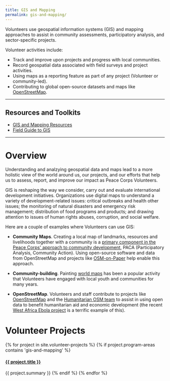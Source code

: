 ```yaml
---
title: GIS and Mapping
permalink: gis-and-mapping/
---
```


<p class="lead">Volunteers use geospatial information systems (GIS) and mapping approaches to assist in community assessments, participatory analysis, and sector-specific projects.</p>

Volunteer activities include:

- Track and improve upon projects and progress with local communities.
- Record geospatial data associated with field surveys and project activities.
- Using maps as a reporting feature as part of any project (Volunteer or community-led).
- Contributing to global open-source datasets and maps like [OpenStreetMap](https://www.openstreetmap.org/#map=5/51.500/-0.100).



___



## Resources and Toolkits

- [GIS and Mapping Resources](/gis-and-mapping/resources/)
- [Field Guide to GIS](/toolkits/field-guide-to-gis/)



___



# Overview

Understanding and analzying geospatial data and maps lead to a more holistic view of the world around us, our projects, and our efforts that help us to assess, report, and improve our impact as Peace Corps Volunteers.

GIS is reshaping the way we consider, carry out and evaluate international development initiatives. Organizations use digital maps to understand a variety of development-related issues: critical outbreaks and health other issues; the monitoring of natural disasters and emergency risk management; distribution of food programs and products; and drawing attention to issues of human rights abuses, corruption, and social welfare.

Here are a couple of examples where Volunteers can use GIS:

- **Community Maps**. Creating a local map of landmarks, resources and livelihoods together with a community is a [primary component in the Peace Corps' approach to community development](http://files.peacecorps.gov/multimedia/pdf/library/GED5_pacatools.pdf), PACA (Participatory Analysis, Community Action). Using open-source software and data from OpenStreetMap and projects like [OSM-on-Paper](http://wiki.openstreetmap.org/wiki/OSM_on_Paper) help enable this approach.

- **Community-building**. Painting [world maps](http://www.peacecorps.gov/media/forpress/news/1536/) has been a popular activity that Volunteers have engaged with local youth and communities for many years.

- **OpenStreetMap**. Volunteers and staff contribute to projects like [OpenStreetMap](http://www.openstreetmap.org/) and the [Humanitarian OSM team](http://wiki.openstreetmap.org/wiki/Humanitarian_OSM_Team) to assist in using open data to benefit humanitarian aid and economic development (the recent [West Africa Ebola project](http://wiki.openstreetmap.org/wiki/2014_West_Africa_Ebola_Response) is a terrific example of this).



# Volunteer Projects

{% for project in site.volunteer-projects %}
{% if project.program-areas contains 'gis-and-mapping' %}
#### [{{ project.title }}]({{project.url}})
{{ project.summary }}
{% endif %}
{% endfor %}